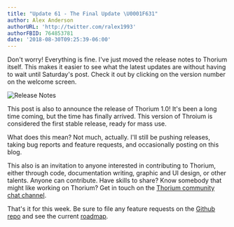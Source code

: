 ```yaml
---
title: "Update 61 - The Final Update \U0001F631"
author: Alex Anderson
authorURL: 'http://twitter.com/ralex1993'
authorFBID: 764853781
date: '2018-08-30T09:25:39-06:00'
---
```

Don't worry! Everything is fine. I've just moved the release notes to Thorium itself. This makes it easier to see what the latest updates are without having to wait until Saturday's post. Check it out by clicking on the version number on the welcome screen.

![Release Notes](/img/release-notes.png)

This post is also to announce the release of Thorium 1.0! It's been a long time coming, but the time has finally arrived. This version of Throium is considered the first stable release, ready for mass use.

What does this mean? Not much, actually. I'll still be pushing releases, taking bug reports and feature requests, and occasionally posting on this blog.

This also is an invitation to anyone interested in contributing to Thorium, either through code, documentation writing, graphic and UI design, or other talents. Anyone can contribute. Have skills to share? Know somebody that might like working on Thorium? Get in touch on the [Thorium community chat channel](https://discord.gg/UvxTQZz).

That's it for this week. Be sure to file any feature requests on the
  [Github repo](https://github.com/Thorium-Sim/thorium/issues) and see the current
  [roadmap](https://github.com/Thorium-Sim/thorium/projects/2).
